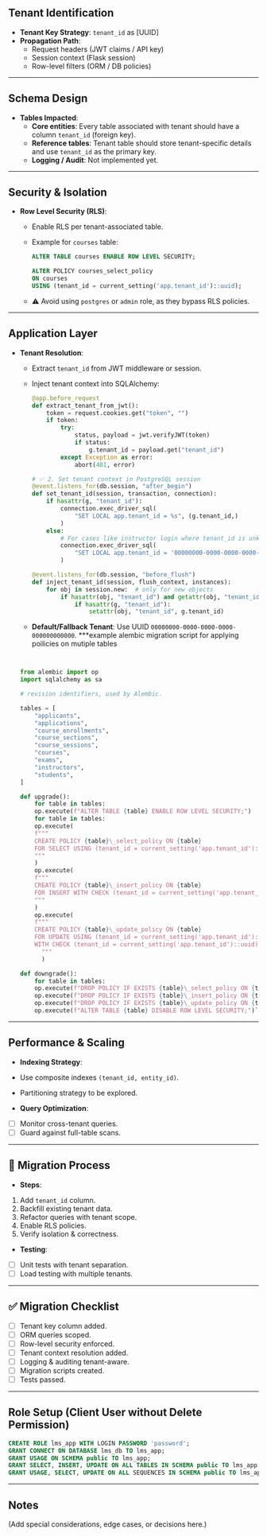 ## Tenant Identification

- **Tenant Key Strategy**: `tenant_id` as [UUID]
- **Propagation Path**:
  - Request headers (JWT claims / API key)
  - Session context (Flask session)
  - Row-level filters (ORM / DB policies)

---

## Schema Design

- **Tables Impacted**:
  - **Core entities**: Every table associated with tenant should have a column `tenant_id` (foreign key).
  - **Reference tables**: Tenant table should store tenant-specific details and use `tenant_id` as the primary key.
  - **Logging / Audit**: Not implemented yet.

---

## Security & Isolation

- **Row Level Security (RLS)**:

  - Enable RLS per tenant-associated table.
  - Example for `courses` table:

    ```sql
    ALTER TABLE courses ENABLE ROW LEVEL SECURITY;

    ALTER POLICY courses_select_policy
    ON courses
    USING (tenant_id = current_setting('app.tenant_id')::uuid);
    ```

  - ⚠️ Avoid using `postgres` or `admin` role, as they bypass RLS policies.

---

## Application Layer

- **Tenant Resolution**:

  - Extract `tenant_id` from JWT middleware or session.
  - Inject tenant context into SQLAlchemy:

    ```python
    @app.before_request
    def extract_tenant_from_jwt():
        token = request.cookies.get("token", "")
        if token:
            try:
                status, payload = jwt.verifyJWT(token)
                if status:
                    g.tenant_id = payload.get("tenant_id")
            except Exception as error:
                abort(401, error)

    # ✅ 2. Set tenant context in PostgreSQL session
    @event.listens_for(db.session, "after_begin")
    def set_tenant_id(session, transaction, connection):
        if hasattr(g, "tenant_id"):
            connection.exec_driver_sql(
                "SET LOCAL app.tenant_id = %s", (g.tenant_id,)
            )
        else:
            # For cases like instructor login where tenant_id is unknown
            connection.exec_driver_sql(
                "SET LOCAL app.tenant_id = '00000000-0000-0000-0000-000000000000'"
            )

    @event.listens_for(db.session, "before_flush")
    def inject_tenant_id(session, flush_context, instances):
        for obj in session.new:  # only for new objects
            if hasattr(obj, "tenant_id") and getattr(obj, "tenant_id") is None:
                if hasattr(g, "tenant_id"):
                    setattr(obj, "tenant_id", g.tenant_id)
    ```

  - **Default/Fallback Tenant**: Use UUID `00000000-0000-0000-0000-000000000000`.
    \*\*\*example alembic migration script for applying poilicies on mutiple tables

  ```python


  from alembic import op
  import sqlalchemy as sa

  # revision identifiers, used by Alembic.

  tables = [
      "applicants",
      "applications",
      "course_enrollments",
      "course_sections",
      "course_sessions",
      "courses",
      "exams",
      "instructors",
      "students",
  ]

  def upgrade():
      for table in tables:
      op.execute(f"ALTER TABLE {table} ENABLE ROW LEVEL SECURITY;")
      for table in tables:
      op.execute(
      f"""
      CREATE POLICY {table}\_select_policy ON {table}
      FOR SELECT USING (tenant_id = current_setting('app.tenant_id')::uuid);
      """
      )
      op.execute(
      f"""
      CREATE POLICY {table}\_insert_policy ON {table}
      FOR INSERT WITH CHECK (tenant_id = current_setting('app.tenant_id')::uuid);
      """
      )
      op.execute(
      f"""
      CREATE POLICY {table}\_update_policy ON {table}
      FOR UPDATE USING (tenant_id = current_setting('app.tenant_id')::uuid)
      WITH CHECK (tenant_id = current_setting('app.tenant_id')::uuid);
        """
        )

  def downgrade():
      for table in tables:
      op.execute(f"DROP POLICY IF EXISTS {table}\_select_policy ON {table};")
      op.execute(f"DROP POLICY IF EXISTS {table}\_insert_policy ON {table};")
      op.execute(f"DROP POLICY IF EXISTS {table}\_update_policy ON {table};")
      op.execute(f"ALTER TABLE {table} DISABLE ROW LEVEL SECURITY;")````
  ```
---

## Performance & Scaling

* **Indexing Strategy**:

* Use composite indexes `(tenant_id, entity_id)`.
* Partitioning strategy to be explored.

* **Query Optimization**:

* [ ] Monitor cross-tenant queries.
* [ ] Guard against full-table scans.

---

## 🔄 Migration Process

* **Steps**:

1. Add `tenant_id` column.
2. Backfill existing tenant data.
3. Refactor queries with tenant scope.
4. Enable RLS policies.
5. Verify isolation & correctness.

* **Testing**:

* [ ] Unit tests with tenant separation.
* [ ] Load testing with multiple tenants.

---

## ✅ Migration Checklist

* [ ] Tenant key column added.
* [ ] ORM queries scoped.
* [ ] Row-level security enforced.
* [ ] Tenant context resolution added.
* [ ] Logging & auditing tenant-aware.
* [ ] Migration scripts created.
* [ ] Tests passed.

---

## Role Setup (Client User without Delete Permission)

```sql
CREATE ROLE lms_app WITH LOGIN PASSWORD 'password';
GRANT CONNECT ON DATABASE lms_db TO lms_app;
GRANT USAGE ON SCHEMA public TO lms_app;
GRANT SELECT, INSERT, UPDATE ON ALL TABLES IN SCHEMA public TO lms_app;
GRANT USAGE, SELECT, UPDATE ON ALL SEQUENCES IN SCHEMA public TO lms_app;
````

---

## Notes

(Add special considerations, edge cases, or decisions here.)

